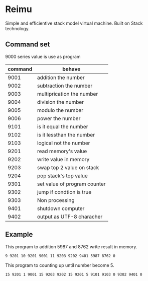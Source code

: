 # Reimu
Simple and efficientive stack model virtual machine.
Built on Stack technology.

## Command set 
9000 series value is use as program

|command|behave|
|-|-|
|9001|addition the number|
|9002|subtraction the number|
|9003|multiprication the number|
|9004|division the number|
|9005|modulo the number|
|9006|power the number|
|9101|is it equal the number|
|9102|is it lessthan the number|
|9103|logical not the number|
|9201|read memory's value|
|9202|write value in memory|
|9203|swap top 2 value on stack|
|9204|pop stack's top value|
|9301|set value of program counter|
|9302|jump if condtion is true|
|9303|Non processing|
|9401|shutdown computer|
|9402|output as UTF-8 characher |

## Example
This program to addition 5987 and 8762 write result in memory. 
```
9 9201 10 9201 9001 11 9203 9202 9401 5987 8762 0
```
This program to counting up until number become 5. 
```
15 9201 1 9001 15 9203 9202 15 9201 5 9101 9103 0 9302 9401 0
```

